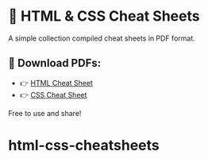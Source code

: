 # 📘 HTML & CSS Cheat Sheets

A simple collection compiled cheat sheets in PDF format.

## 📝 Download PDFs:

- 👉 [HTML Cheat Sheet](./HTML_CheatSheet.pdf)
- 👉 [CSS Cheat Sheet](./CSS_CheatSheet.pdf)

Free to use and share!
# html-css-cheatsheets
